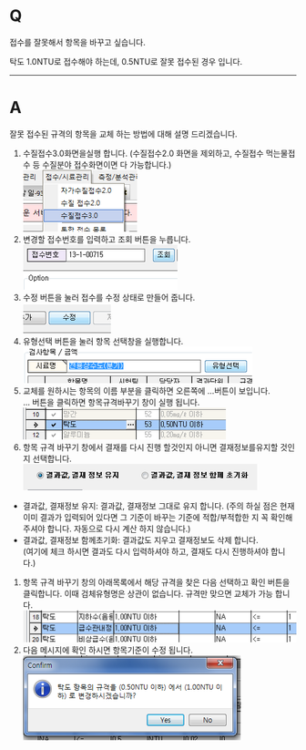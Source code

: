 # Q

접수를 잘못해서 항목을 바꾸고 싶습니다.

탁도 1.0NTU로 접수해야 하는데, 0.5NTU로 잘못 접수된 경우 입니다. 

***
# A
잘못 접수된 규격의 항목을 교체 하는 방법에 대해 설명 드리겠습니다.
 
1. 수질접수3.0화면을실행 합니다.
(수질접수2.0 화면을 제외하고, 수질접수 먹는물접수 등 수질분야 접수화면이면 다 가능합니다.)  
![](/assets/faq/003-02/01이미지_040.png)  
1. 변경할 접수번호를 입력하고 조회 버튼을 누릅니다.  
![](/assets/faq/003-02/02이미지_041.png)  
1. 수정 버튼을 눌러 접수를 수정 상태로 만들어 줍니다.  
![](/assets/faq/003-02/03이미지_042.png)  
1. 유형선택 버튼을 눌러 항목 선택창을 실행합니다.  
![](/assets/faq/003-02/04이미지_043.png)  
1. 교체를 원하시는 항목의 이름 부분을 클릭하면 오른쪽에 …버튼이 보입니다.  
… 버튼을 클릭하면 항목규격바꾸기 창이 실행 됩니다.
![](/assets/faq/003-02/05이미지_044.png)  
1. 항목 규격 바꾸기 창에서 결재를 다시 진행 할것인지 아니면 결재정보를유지할 것인지 선택합니다.  
![](/assets/faq/003-02/06이미지_045.png)  
- 결과값, 결재정보 유지: 결과값, 결재정보 그대로 유지 합니다.
(주의 하실 점은 현재 이미 결과가 입력되어 있다면 그 기준이 바꾸는 기준에 적합/부적합한 지 꼭 확인해 주셔야 합니다.
자동으로 다시 계산 하지 않습니다.)  
- 결과값, 결재정보 함께초기화: 결과값도 지우고 결재정보도 삭제 합니다.  
(여기에 체크 하시면 결과도 다시 입력하셔야 하고, 결재도 다시 진행하셔야 합니다.)  
1. 항목 규격 바꾸기 창의 아래목록에서 해당 규격을 찾은 다음 선택하고 확인 버튼을 클릭합니다.
이때 검체유형명은 상관이 없습니다. 규격만 맞으면 교체가 가능 합니다.  
![](/assets/faq/003-02/07이미지_046.png)  
1. 다음 메시지에 확인 하시면 항목기준이 수정 됩니다.  
![](/assets/faq/003-02/08이미지_047.png)

